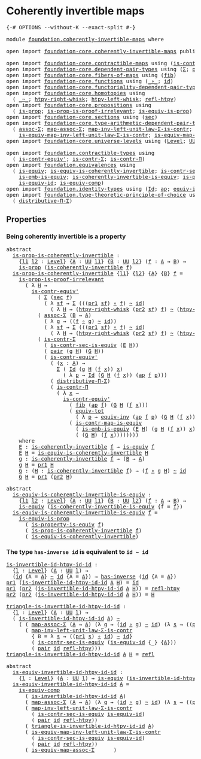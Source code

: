 # Coherently invertible maps

<pre class="Agda"><a id="39" class="Symbol">{-#</a> <a id="43" class="Keyword">OPTIONS</a> <a id="51" class="Pragma">--without-K</a> <a id="63" class="Pragma">--exact-split</a> <a id="77" class="Symbol">#-}</a>

<a id="82" class="Keyword">module</a> <a id="89" href="foundation.coherently-invertible-maps.html" class="Module">foundation.coherently-invertible-maps</a> <a id="127" class="Keyword">where</a>

<a id="134" class="Keyword">open</a> <a id="139" class="Keyword">import</a> <a id="146" href="foundation-core.coherently-invertible-maps.html" class="Module">foundation-core.coherently-invertible-maps</a> <a id="189" class="Keyword">public</a>

<a id="197" class="Keyword">open</a> <a id="202" class="Keyword">import</a> <a id="209" href="foundation-core.contractible-maps.html" class="Module">foundation-core.contractible-maps</a> <a id="243" class="Keyword">using</a> <a id="249" class="Symbol">(</a><a id="250" href="foundation-core.contractible-maps.html#3850" class="Function">is-contr-map-is-equiv</a><a id="271" class="Symbol">)</a>
<a id="273" class="Keyword">open</a> <a id="278" class="Keyword">import</a> <a id="285" href="foundation-core.dependent-pair-types.html" class="Module">foundation-core.dependent-pair-types</a> <a id="322" class="Keyword">using</a> <a id="328" class="Symbol">(</a><a id="329" href="foundation-core.dependent-pair-types.html#502" class="Record">Σ</a><a id="330" class="Symbol">;</a> <a id="332" href="foundation-core.dependent-pair-types.html#575" class="InductiveConstructor">pair</a><a id="336" class="Symbol">;</a> <a id="338" href="foundation-core.dependent-pair-types.html#592" class="Field">pr1</a><a id="341" class="Symbol">;</a> <a id="343" href="foundation-core.dependent-pair-types.html#604" class="Field">pr2</a><a id="346" class="Symbol">)</a>
<a id="348" class="Keyword">open</a> <a id="353" class="Keyword">import</a> <a id="360" href="foundation-core.fibers-of-maps.html" class="Module">foundation-core.fibers-of-maps</a> <a id="391" class="Keyword">using</a> <a id="397" class="Symbol">(</a><a id="398" href="foundation-core.fibers-of-maps.html#928" class="Function">fib</a><a id="401" class="Symbol">)</a>
<a id="403" class="Keyword">open</a> <a id="408" class="Keyword">import</a> <a id="415" href="foundation-core.functions.html" class="Module">foundation-core.functions</a> <a id="441" class="Keyword">using</a> <a id="447" class="Symbol">(</a><a id="448" href="foundation-core.functions.html#407" class="Function Operator">_∘_</a><a id="451" class="Symbol">;</a> <a id="453" href="foundation-core.functions.html#309" class="Function">id</a><a id="455" class="Symbol">)</a>
<a id="457" class="Keyword">open</a> <a id="462" class="Keyword">import</a> <a id="469" href="foundation-core.functoriality-dependent-pair-types.html" class="Module">foundation-core.functoriality-dependent-pair-types</a> <a id="520" class="Keyword">using</a> <a id="526" class="Symbol">(</a><a id="527" href="foundation-core.functoriality-dependent-pair-types.html#6804" class="Function">equiv-tot</a><a id="536" class="Symbol">)</a>
<a id="538" class="Keyword">open</a> <a id="543" class="Keyword">import</a> <a id="550" href="foundation-core.homotopies.html" class="Module">foundation-core.homotopies</a> <a id="577" class="Keyword">using</a>
  <a id="585" class="Symbol">(</a> <a id="587" href="foundation-core.homotopies.html#545" class="Function Operator">_~_</a><a id="590" class="Symbol">;</a> <a id="592" href="foundation-core.homotopies.html#1870" class="Function">htpy-right-whisk</a><a id="608" class="Symbol">;</a> <a id="610" href="foundation-core.homotopies.html#1665" class="Function">htpy-left-whisk</a><a id="625" class="Symbol">;</a> <a id="627" href="foundation-core.homotopies.html#710" class="Function">refl-htpy</a><a id="636" class="Symbol">)</a>
<a id="638" class="Keyword">open</a> <a id="643" class="Keyword">import</a> <a id="650" href="foundation-core.propositions.html" class="Module">foundation-core.propositions</a> <a id="679" class="Keyword">using</a>
  <a id="687" class="Symbol">(</a> <a id="689" href="foundation-core.propositions.html#1295" class="Function">is-prop</a><a id="696" class="Symbol">;</a> <a id="698" href="foundation-core.propositions.html#3209" class="Function">is-prop-is-proof-irrelevant</a><a id="725" class="Symbol">;</a> <a id="727" href="foundation-core.propositions.html#3682" class="Function">is-equiv-is-prop</a><a id="743" class="Symbol">)</a>
<a id="745" class="Keyword">open</a> <a id="750" class="Keyword">import</a> <a id="757" href="foundation-core.sections.html" class="Module">foundation-core.sections</a> <a id="782" class="Keyword">using</a> <a id="788" class="Symbol">(</a><a id="789" href="foundation-core.sections.html#521" class="Function">sec</a><a id="792" class="Symbol">)</a>
<a id="794" class="Keyword">open</a> <a id="799" class="Keyword">import</a> <a id="806" href="foundation-core.type-arithmetic-dependent-pair-types.html" class="Module">foundation-core.type-arithmetic-dependent-pair-types</a> <a id="859" class="Keyword">using</a>
  <a id="867" class="Symbol">(</a> <a id="869" href="foundation-core.type-arithmetic-dependent-pair-types.html#5662" class="Function">assoc-Σ</a><a id="876" class="Symbol">;</a> <a id="878" href="foundation-core.type-arithmetic-dependent-pair-types.html#4909" class="Function">map-assoc-Σ</a><a id="889" class="Symbol">;</a> <a id="891" href="foundation-core.type-arithmetic-dependent-pair-types.html#1626" class="Function">map-inv-left-unit-law-Σ-is-contr</a><a id="923" class="Symbol">;</a>
    <a id="929" href="foundation-core.type-arithmetic-dependent-pair-types.html#3265" class="Function">is-equiv-map-inv-left-unit-law-Σ-is-contr</a><a id="970" class="Symbol">;</a> <a id="972" href="foundation-core.type-arithmetic-dependent-pair-types.html#5476" class="Function">is-equiv-map-assoc-Σ</a><a id="992" class="Symbol">)</a>
<a id="994" class="Keyword">open</a> <a id="999" class="Keyword">import</a> <a id="1006" href="foundation-core.universe-levels.html" class="Module">foundation-core.universe-levels</a> <a id="1038" class="Keyword">using</a> <a id="1044" class="Symbol">(</a><a id="1045" href="Agda.Primitive.html#597" class="Postulate">Level</a><a id="1050" class="Symbol">;</a> <a id="1052" href="foundation-core.universe-levels.html#222" class="Primitive">UU</a><a id="1054" class="Symbol">)</a>

<a id="1057" class="Keyword">open</a> <a id="1062" class="Keyword">import</a> <a id="1069" href="foundation.contractible-types.html" class="Module">foundation.contractible-types</a> <a id="1099" class="Keyword">using</a>
  <a id="1107" class="Symbol">(</a> <a id="1109" href="foundation-core.contractible-types.html#3806" class="Function">is-contr-equiv&#39;</a><a id="1124" class="Symbol">;</a> <a id="1126" href="foundation-core.contractible-types.html#6252" class="Function">is-contr-Σ</a><a id="1136" class="Symbol">;</a> <a id="1138" href="foundation-core.contractible-types.html#6892" class="Function">is-contr-Π</a><a id="1148" class="Symbol">)</a>
<a id="1150" class="Keyword">open</a> <a id="1155" class="Keyword">import</a> <a id="1162" href="foundation.equivalences.html" class="Module">foundation.equivalences</a> <a id="1186" class="Keyword">using</a>
  <a id="1194" class="Symbol">(</a> <a id="1196" href="foundation-core.equivalences.html#1542" class="Function">is-equiv</a><a id="1204" class="Symbol">;</a> <a id="1206" href="foundation-core.equivalences.html#3828" class="Function">is-equiv-is-coherently-invertible</a><a id="1239" class="Symbol">;</a> <a id="1241" href="foundation.equivalences.html#11106" class="Function">is-contr-sec-is-equiv</a><a id="1262" class="Symbol">;</a>
    <a id="1268" href="foundation-core.equivalences.html#15392" class="Function">is-emb-is-equiv</a><a id="1283" class="Symbol">;</a> <a id="1285" href="foundation-core.equivalences.html#3630" class="Function">is-coherently-invertible-is-equiv</a><a id="1318" class="Symbol">;</a> <a id="1320" href="foundation.equivalences.html#12189" class="Function">is-property-is-equiv</a><a id="1340" class="Symbol">;</a>
    <a id="1346" href="foundation-core.equivalences.html#2309" class="Function">is-equiv-id</a><a id="1357" class="Symbol">;</a> <a id="1359" href="foundation-core.equivalences.html#7183" class="Function">is-equiv-comp</a><a id="1372" class="Symbol">)</a>
<a id="1374" class="Keyword">open</a> <a id="1379" class="Keyword">import</a> <a id="1386" href="foundation.identity-types.html" class="Module">foundation.identity-types</a> <a id="1412" class="Keyword">using</a> <a id="1418" class="Symbol">(</a><a id="1419" href="foundation-core.identity-types.html#1754" class="Datatype">Id</a><a id="1421" class="Symbol">;</a> <a id="1423" href="foundation-core.identity-types.html#4017" class="Function">ap</a><a id="1425" class="Symbol">;</a> <a id="1427" href="foundation.identity-types.html#1216" class="Function">equiv-inv</a><a id="1436" class="Symbol">;</a> <a id="1438" href="foundation-core.identity-types.html#1807" class="InductiveConstructor">refl</a><a id="1442" class="Symbol">)</a>
<a id="1444" class="Keyword">open</a> <a id="1449" class="Keyword">import</a> <a id="1456" href="foundation.type-theoretic-principle-of-choice.html" class="Module">foundation.type-theoretic-principle-of-choice</a> <a id="1502" class="Keyword">using</a>
  <a id="1510" class="Symbol">(</a> <a id="1512" href="foundation.type-theoretic-principle-of-choice.html#4375" class="Function">distributive-Π-Σ</a><a id="1528" class="Symbol">)</a>
</pre>
## Properties

### Being coherently invertible is a property

<pre class="Agda"><a id="1605" class="Keyword">abstract</a>
  <a id="is-prop-is-coherently-invertible"></a><a id="1616" href="foundation.coherently-invertible-maps.html#1616" class="Function">is-prop-is-coherently-invertible</a> <a id="1649" class="Symbol">:</a>
    <a id="1655" class="Symbol">{</a><a id="1656" href="foundation.coherently-invertible-maps.html#1656" class="Bound">l1</a> <a id="1659" href="foundation.coherently-invertible-maps.html#1659" class="Bound">l2</a> <a id="1662" class="Symbol">:</a> <a id="1664" href="Agda.Primitive.html#597" class="Postulate">Level</a><a id="1669" class="Symbol">}</a> <a id="1671" class="Symbol">{</a><a id="1672" href="foundation.coherently-invertible-maps.html#1672" class="Bound">A</a> <a id="1674" class="Symbol">:</a> <a id="1676" href="foundation-core.universe-levels.html#222" class="Primitive">UU</a> <a id="1679" href="foundation.coherently-invertible-maps.html#1656" class="Bound">l1</a><a id="1681" class="Symbol">}</a> <a id="1683" class="Symbol">{</a><a id="1684" href="foundation.coherently-invertible-maps.html#1684" class="Bound">B</a> <a id="1686" class="Symbol">:</a> <a id="1688" href="foundation-core.universe-levels.html#222" class="Primitive">UU</a> <a id="1691" href="foundation.coherently-invertible-maps.html#1659" class="Bound">l2</a><a id="1693" class="Symbol">}</a> <a id="1695" class="Symbol">(</a><a id="1696" href="foundation.coherently-invertible-maps.html#1696" class="Bound">f</a> <a id="1698" class="Symbol">:</a> <a id="1700" href="foundation.coherently-invertible-maps.html#1672" class="Bound">A</a> <a id="1702" class="Symbol">→</a> <a id="1704" href="foundation.coherently-invertible-maps.html#1684" class="Bound">B</a><a id="1705" class="Symbol">)</a> <a id="1707" class="Symbol">→</a>
    <a id="1713" href="foundation-core.propositions.html#1295" class="Function">is-prop</a> <a id="1721" class="Symbol">(</a><a id="1722" href="foundation-core.coherently-invertible-maps.html#1466" class="Function">is-coherently-invertible</a> <a id="1747" href="foundation.coherently-invertible-maps.html#1696" class="Bound">f</a><a id="1748" class="Symbol">)</a>
  <a id="1752" href="foundation.coherently-invertible-maps.html#1616" class="Function">is-prop-is-coherently-invertible</a> <a id="1785" class="Symbol">{</a><a id="1786" href="foundation.coherently-invertible-maps.html#1786" class="Bound">l1</a><a id="1788" class="Symbol">}</a> <a id="1790" class="Symbol">{</a><a id="1791" href="foundation.coherently-invertible-maps.html#1791" class="Bound">l2</a><a id="1793" class="Symbol">}</a> <a id="1795" class="Symbol">{</a><a id="1796" href="foundation.coherently-invertible-maps.html#1796" class="Bound">A</a><a id="1797" class="Symbol">}</a> <a id="1799" class="Symbol">{</a><a id="1800" href="foundation.coherently-invertible-maps.html#1800" class="Bound">B</a><a id="1801" class="Symbol">}</a> <a id="1803" href="foundation.coherently-invertible-maps.html#1803" class="Bound">f</a> <a id="1805" class="Symbol">=</a>
    <a id="1811" href="foundation-core.propositions.html#3209" class="Function">is-prop-is-proof-irrelevant</a>
      <a id="1845" class="Symbol">(</a> <a id="1847" class="Symbol">λ</a> <a id="1849" href="foundation.coherently-invertible-maps.html#1849" class="Bound">H</a> <a id="1851" class="Symbol">→</a>
        <a id="1861" href="foundation-core.contractible-types.html#3806" class="Function">is-contr-equiv&#39;</a>
          <a id="1887" class="Symbol">(</a> <a id="1889" href="foundation-core.dependent-pair-types.html#502" class="Record">Σ</a> <a id="1891" class="Symbol">(</a><a id="1892" href="foundation-core.sections.html#521" class="Function">sec</a> <a id="1896" href="foundation.coherently-invertible-maps.html#1803" class="Bound">f</a><a id="1897" class="Symbol">)</a>
            <a id="1911" class="Symbol">(</a> <a id="1913" class="Symbol">λ</a> <a id="1915" href="foundation.coherently-invertible-maps.html#1915" class="Bound">sf</a> <a id="1918" class="Symbol">→</a> <a id="1920" href="foundation-core.dependent-pair-types.html#502" class="Record">Σ</a> <a id="1922" class="Symbol">(((</a><a id="1925" href="foundation-core.dependent-pair-types.html#592" class="Field">pr1</a> <a id="1929" href="foundation.coherently-invertible-maps.html#1915" class="Bound">sf</a><a id="1931" class="Symbol">)</a> <a id="1933" href="foundation-core.functions.html#407" class="Function Operator">∘</a> <a id="1935" href="foundation.coherently-invertible-maps.html#1803" class="Bound">f</a><a id="1936" class="Symbol">)</a> <a id="1938" href="foundation-core.homotopies.html#545" class="Function Operator">~</a> <a id="1940" href="foundation-core.functions.html#309" class="Function">id</a><a id="1942" class="Symbol">)</a>
              <a id="1958" class="Symbol">(</a> <a id="1960" class="Symbol">λ</a> <a id="1962" href="foundation.coherently-invertible-maps.html#1962" class="Bound">H</a> <a id="1964" class="Symbol">→</a> <a id="1966" class="Symbol">(</a><a id="1967" href="foundation-core.homotopies.html#1870" class="Function">htpy-right-whisk</a> <a id="1984" class="Symbol">(</a><a id="1985" href="foundation-core.dependent-pair-types.html#604" class="Field">pr2</a> <a id="1989" href="foundation.coherently-invertible-maps.html#1915" class="Bound">sf</a><a id="1991" class="Symbol">)</a> <a id="1993" href="foundation.coherently-invertible-maps.html#1803" class="Bound">f</a><a id="1994" class="Symbol">)</a> <a id="1996" href="foundation-core.homotopies.html#545" class="Function Operator">~</a> <a id="1998" class="Symbol">(</a><a id="1999" href="foundation-core.homotopies.html#1665" class="Function">htpy-left-whisk</a> <a id="2015" href="foundation.coherently-invertible-maps.html#1803" class="Bound">f</a> <a id="2017" href="foundation.coherently-invertible-maps.html#1962" class="Bound">H</a><a id="2018" class="Symbol">))))</a>
          <a id="2033" class="Symbol">(</a> <a id="2035" href="foundation-core.type-arithmetic-dependent-pair-types.html#5662" class="Function">assoc-Σ</a> <a id="2043" class="Symbol">(</a><a id="2044" href="foundation.coherently-invertible-maps.html#1800" class="Bound">B</a> <a id="2046" class="Symbol">→</a> <a id="2048" href="foundation.coherently-invertible-maps.html#1796" class="Bound">A</a><a id="2049" class="Symbol">)</a>
            <a id="2063" class="Symbol">(</a> <a id="2065" class="Symbol">λ</a> <a id="2067" href="foundation.coherently-invertible-maps.html#2067" class="Bound">g</a> <a id="2069" class="Symbol">→</a> <a id="2071" class="Symbol">((</a><a id="2073" href="foundation.coherently-invertible-maps.html#1803" class="Bound">f</a> <a id="2075" href="foundation-core.functions.html#407" class="Function Operator">∘</a> <a id="2077" href="foundation.coherently-invertible-maps.html#2067" class="Bound">g</a><a id="2078" class="Symbol">)</a> <a id="2080" href="foundation-core.homotopies.html#545" class="Function Operator">~</a> <a id="2082" href="foundation-core.functions.html#309" class="Function">id</a><a id="2084" class="Symbol">))</a>
            <a id="2099" class="Symbol">(</a> <a id="2101" class="Symbol">λ</a> <a id="2103" href="foundation.coherently-invertible-maps.html#2103" class="Bound">sf</a> <a id="2106" class="Symbol">→</a> <a id="2108" href="foundation-core.dependent-pair-types.html#502" class="Record">Σ</a> <a id="2110" class="Symbol">(((</a><a id="2113" href="foundation-core.dependent-pair-types.html#592" class="Field">pr1</a> <a id="2117" href="foundation.coherently-invertible-maps.html#2103" class="Bound">sf</a><a id="2119" class="Symbol">)</a> <a id="2121" href="foundation-core.functions.html#407" class="Function Operator">∘</a> <a id="2123" href="foundation.coherently-invertible-maps.html#1803" class="Bound">f</a><a id="2124" class="Symbol">)</a> <a id="2126" href="foundation-core.homotopies.html#545" class="Function Operator">~</a> <a id="2128" href="foundation-core.functions.html#309" class="Function">id</a><a id="2130" class="Symbol">)</a>
              <a id="2146" class="Symbol">(</a> <a id="2148" class="Symbol">λ</a> <a id="2150" href="foundation.coherently-invertible-maps.html#2150" class="Bound">H</a> <a id="2152" class="Symbol">→</a> <a id="2154" class="Symbol">(</a><a id="2155" href="foundation-core.homotopies.html#1870" class="Function">htpy-right-whisk</a> <a id="2172" class="Symbol">(</a><a id="2173" href="foundation-core.dependent-pair-types.html#604" class="Field">pr2</a> <a id="2177" href="foundation.coherently-invertible-maps.html#2103" class="Bound">sf</a><a id="2179" class="Symbol">)</a> <a id="2181" href="foundation.coherently-invertible-maps.html#1803" class="Bound">f</a><a id="2182" class="Symbol">)</a> <a id="2184" href="foundation-core.homotopies.html#545" class="Function Operator">~</a> <a id="2186" class="Symbol">(</a><a id="2187" href="foundation-core.homotopies.html#1665" class="Function">htpy-left-whisk</a> <a id="2203" href="foundation.coherently-invertible-maps.html#1803" class="Bound">f</a> <a id="2205" href="foundation.coherently-invertible-maps.html#2150" class="Bound">H</a><a id="2206" class="Symbol">))))</a>
          <a id="2221" class="Symbol">(</a> <a id="2223" href="foundation-core.contractible-types.html#6252" class="Function">is-contr-Σ</a>
            <a id="2246" class="Symbol">(</a> <a id="2248" href="foundation.equivalences.html#11106" class="Function">is-contr-sec-is-equiv</a> <a id="2270" class="Symbol">(</a><a id="2271" href="foundation.coherently-invertible-maps.html#2877" class="Function">E</a> <a id="2273" href="foundation.coherently-invertible-maps.html#1849" class="Bound">H</a><a id="2274" class="Symbol">))</a>
            <a id="2289" class="Symbol">(</a> <a id="2291" href="foundation-core.dependent-pair-types.html#575" class="InductiveConstructor">pair</a> <a id="2296" class="Symbol">(</a><a id="2297" href="foundation.coherently-invertible-maps.html#2971" class="Function">g</a> <a id="2299" href="foundation.coherently-invertible-maps.html#1849" class="Bound">H</a><a id="2300" class="Symbol">)</a> <a id="2302" class="Symbol">(</a><a id="2303" href="foundation.coherently-invertible-maps.html#3032" class="Function">G</a> <a id="2305" href="foundation.coherently-invertible-maps.html#1849" class="Bound">H</a><a id="2306" class="Symbol">))</a>
            <a id="2321" class="Symbol">(</a> <a id="2323" href="foundation-core.contractible-types.html#3806" class="Function">is-contr-equiv&#39;</a>
              <a id="2353" class="Symbol">(</a> <a id="2355" class="Symbol">(</a><a id="2356" href="foundation.coherently-invertible-maps.html#2356" class="Bound">x</a> <a id="2358" class="Symbol">:</a> <a id="2360" href="foundation.coherently-invertible-maps.html#1796" class="Bound">A</a><a id="2361" class="Symbol">)</a> <a id="2363" class="Symbol">→</a>
                <a id="2381" href="foundation-core.dependent-pair-types.html#502" class="Record">Σ</a> <a id="2383" class="Symbol">(</a> <a id="2385" href="foundation-core.identity-types.html#1754" class="Datatype">Id</a> <a id="2388" class="Symbol">(</a><a id="2389" href="foundation.coherently-invertible-maps.html#2971" class="Function">g</a> <a id="2391" href="foundation.coherently-invertible-maps.html#1849" class="Bound">H</a> <a id="2393" class="Symbol">(</a><a id="2394" href="foundation.coherently-invertible-maps.html#1803" class="Bound">f</a> <a id="2396" href="foundation.coherently-invertible-maps.html#2356" class="Bound">x</a><a id="2397" class="Symbol">))</a> <a id="2400" href="foundation.coherently-invertible-maps.html#2356" class="Bound">x</a><a id="2401" class="Symbol">)</a>
                  <a id="2421" class="Symbol">(</a> <a id="2423" class="Symbol">λ</a> <a id="2425" href="foundation.coherently-invertible-maps.html#2425" class="Bound">p</a> <a id="2427" class="Symbol">→</a> <a id="2429" href="foundation-core.identity-types.html#1754" class="Datatype">Id</a> <a id="2432" class="Symbol">(</a><a id="2433" href="foundation.coherently-invertible-maps.html#3032" class="Function">G</a> <a id="2435" href="foundation.coherently-invertible-maps.html#1849" class="Bound">H</a> <a id="2437" class="Symbol">(</a><a id="2438" href="foundation.coherently-invertible-maps.html#1803" class="Bound">f</a> <a id="2440" href="foundation.coherently-invertible-maps.html#2356" class="Bound">x</a><a id="2441" class="Symbol">))</a> <a id="2444" class="Symbol">(</a><a id="2445" href="foundation-core.identity-types.html#4017" class="Function">ap</a> <a id="2448" href="foundation.coherently-invertible-maps.html#1803" class="Bound">f</a> <a id="2450" href="foundation.coherently-invertible-maps.html#2425" class="Bound">p</a><a id="2451" class="Symbol">)))</a>
              <a id="2469" class="Symbol">(</a> <a id="2471" href="foundation.type-theoretic-principle-of-choice.html#4375" class="Function">distributive-Π-Σ</a><a id="2487" class="Symbol">)</a>
              <a id="2503" class="Symbol">(</a> <a id="2505" href="foundation-core.contractible-types.html#6892" class="Function">is-contr-Π</a>
                <a id="2532" class="Symbol">(</a> <a id="2534" class="Symbol">λ</a> <a id="2536" href="foundation.coherently-invertible-maps.html#2536" class="Bound">x</a> <a id="2538" class="Symbol">→</a>
                  <a id="2558" href="foundation-core.contractible-types.html#3806" class="Function">is-contr-equiv&#39;</a>
                    <a id="2594" class="Symbol">(</a> <a id="2596" href="foundation-core.fibers-of-maps.html#928" class="Function">fib</a> <a id="2600" class="Symbol">(</a><a id="2601" href="foundation-core.identity-types.html#4017" class="Function">ap</a> <a id="2604" href="foundation.coherently-invertible-maps.html#1803" class="Bound">f</a><a id="2605" class="Symbol">)</a> <a id="2607" class="Symbol">(</a><a id="2608" href="foundation.coherently-invertible-maps.html#3032" class="Function">G</a> <a id="2610" href="foundation.coherently-invertible-maps.html#1849" class="Bound">H</a> <a id="2612" class="Symbol">(</a><a id="2613" href="foundation.coherently-invertible-maps.html#1803" class="Bound">f</a> <a id="2615" href="foundation.coherently-invertible-maps.html#2536" class="Bound">x</a><a id="2616" class="Symbol">)))</a>
                    <a id="2640" class="Symbol">(</a> <a id="2642" href="foundation-core.functoriality-dependent-pair-types.html#6804" class="Function">equiv-tot</a>
                      <a id="2674" class="Symbol">(</a> <a id="2676" class="Symbol">λ</a> <a id="2678" href="foundation.coherently-invertible-maps.html#2678" class="Bound">p</a> <a id="2680" class="Symbol">→</a> <a id="2682" href="foundation.identity-types.html#1216" class="Function">equiv-inv</a> <a id="2692" class="Symbol">(</a><a id="2693" href="foundation-core.identity-types.html#4017" class="Function">ap</a> <a id="2696" href="foundation.coherently-invertible-maps.html#1803" class="Bound">f</a> <a id="2698" href="foundation.coherently-invertible-maps.html#2678" class="Bound">p</a><a id="2699" class="Symbol">)</a> <a id="2701" class="Symbol">(</a><a id="2702" href="foundation.coherently-invertible-maps.html#3032" class="Function">G</a> <a id="2704" href="foundation.coherently-invertible-maps.html#1849" class="Bound">H</a> <a id="2706" class="Symbol">(</a><a id="2707" href="foundation.coherently-invertible-maps.html#1803" class="Bound">f</a> <a id="2709" href="foundation.coherently-invertible-maps.html#2536" class="Bound">x</a><a id="2710" class="Symbol">))))</a>
                    <a id="2735" class="Symbol">(</a> <a id="2737" href="foundation-core.contractible-maps.html#3850" class="Function">is-contr-map-is-equiv</a>
                      <a id="2781" class="Symbol">(</a> <a id="2783" href="foundation-core.equivalences.html#15392" class="Function">is-emb-is-equiv</a> <a id="2799" class="Symbol">(</a><a id="2800" href="foundation.coherently-invertible-maps.html#2877" class="Function">E</a> <a id="2802" href="foundation.coherently-invertible-maps.html#1849" class="Bound">H</a><a id="2803" class="Symbol">)</a> <a id="2805" class="Symbol">(</a><a id="2806" href="foundation.coherently-invertible-maps.html#2971" class="Function">g</a> <a id="2808" href="foundation.coherently-invertible-maps.html#1849" class="Bound">H</a> <a id="2810" class="Symbol">(</a><a id="2811" href="foundation.coherently-invertible-maps.html#1803" class="Bound">f</a> <a id="2813" href="foundation.coherently-invertible-maps.html#2536" class="Bound">x</a><a id="2814" class="Symbol">))</a> <a id="2817" href="foundation.coherently-invertible-maps.html#2536" class="Bound">x</a><a id="2818" class="Symbol">)</a>
                      <a id="2842" class="Symbol">(</a> <a id="2844" class="Symbol">(</a><a id="2845" href="foundation.coherently-invertible-maps.html#3032" class="Function">G</a> <a id="2847" href="foundation.coherently-invertible-maps.html#1849" class="Bound">H</a><a id="2848" class="Symbol">)</a> <a id="2850" class="Symbol">(</a><a id="2851" href="foundation.coherently-invertible-maps.html#1803" class="Bound">f</a> <a id="2853" href="foundation.coherently-invertible-maps.html#2536" class="Bound">x</a><a id="2854" class="Symbol">))))))))</a>
    <a id="2867" class="Keyword">where</a>
    <a id="2877" href="foundation.coherently-invertible-maps.html#2877" class="Function">E</a> <a id="2879" class="Symbol">:</a> <a id="2881" href="foundation-core.coherently-invertible-maps.html#1466" class="Function">is-coherently-invertible</a> <a id="2906" href="foundation.coherently-invertible-maps.html#1803" class="Bound">f</a> <a id="2908" class="Symbol">→</a> <a id="2910" href="foundation-core.equivalences.html#1542" class="Function">is-equiv</a> <a id="2919" href="foundation.coherently-invertible-maps.html#1803" class="Bound">f</a>
    <a id="2925" href="foundation.coherently-invertible-maps.html#2877" class="Function">E</a> <a id="2927" href="foundation.coherently-invertible-maps.html#2927" class="Bound">H</a> <a id="2929" class="Symbol">=</a> <a id="2931" href="foundation-core.equivalences.html#3828" class="Function">is-equiv-is-coherently-invertible</a> <a id="2965" href="foundation.coherently-invertible-maps.html#2927" class="Bound">H</a>
    <a id="2971" href="foundation.coherently-invertible-maps.html#2971" class="Function">g</a> <a id="2973" class="Symbol">:</a> <a id="2975" href="foundation-core.coherently-invertible-maps.html#1466" class="Function">is-coherently-invertible</a> <a id="3000" href="foundation.coherently-invertible-maps.html#1803" class="Bound">f</a> <a id="3002" class="Symbol">→</a> <a id="3004" class="Symbol">(</a><a id="3005" href="foundation.coherently-invertible-maps.html#1800" class="Bound">B</a> <a id="3007" class="Symbol">→</a> <a id="3009" href="foundation.coherently-invertible-maps.html#1796" class="Bound">A</a><a id="3010" class="Symbol">)</a>
    <a id="3016" href="foundation.coherently-invertible-maps.html#2971" class="Function">g</a> <a id="3018" href="foundation.coherently-invertible-maps.html#3018" class="Bound">H</a> <a id="3020" class="Symbol">=</a> <a id="3022" href="foundation-core.dependent-pair-types.html#592" class="Field">pr1</a> <a id="3026" href="foundation.coherently-invertible-maps.html#3018" class="Bound">H</a>
    <a id="3032" href="foundation.coherently-invertible-maps.html#3032" class="Function">G</a> <a id="3034" class="Symbol">:</a> <a id="3036" class="Symbol">(</a><a id="3037" href="foundation.coherently-invertible-maps.html#3037" class="Bound">H</a> <a id="3039" class="Symbol">:</a> <a id="3041" href="foundation-core.coherently-invertible-maps.html#1466" class="Function">is-coherently-invertible</a> <a id="3066" href="foundation.coherently-invertible-maps.html#1803" class="Bound">f</a><a id="3067" class="Symbol">)</a> <a id="3069" class="Symbol">→</a> <a id="3071" class="Symbol">(</a><a id="3072" href="foundation.coherently-invertible-maps.html#1803" class="Bound">f</a> <a id="3074" href="foundation-core.functions.html#407" class="Function Operator">∘</a> <a id="3076" href="foundation.coherently-invertible-maps.html#2971" class="Function">g</a> <a id="3078" href="foundation.coherently-invertible-maps.html#3037" class="Bound">H</a><a id="3079" class="Symbol">)</a> <a id="3081" href="foundation-core.homotopies.html#545" class="Function Operator">~</a> <a id="3083" href="foundation-core.functions.html#309" class="Function">id</a>
    <a id="3090" href="foundation.coherently-invertible-maps.html#3032" class="Function">G</a> <a id="3092" href="foundation.coherently-invertible-maps.html#3092" class="Bound">H</a> <a id="3094" class="Symbol">=</a> <a id="3096" href="foundation-core.dependent-pair-types.html#592" class="Field">pr1</a> <a id="3100" class="Symbol">(</a><a id="3101" href="foundation-core.dependent-pair-types.html#604" class="Field">pr2</a> <a id="3105" href="foundation.coherently-invertible-maps.html#3092" class="Bound">H</a><a id="3106" class="Symbol">)</a>

<a id="3109" class="Keyword">abstract</a>
  <a id="is-equiv-is-coherently-invertible-is-equiv"></a><a id="3120" href="foundation.coherently-invertible-maps.html#3120" class="Function">is-equiv-is-coherently-invertible-is-equiv</a> <a id="3163" class="Symbol">:</a>
    <a id="3169" class="Symbol">{</a><a id="3170" href="foundation.coherently-invertible-maps.html#3170" class="Bound">l1</a> <a id="3173" href="foundation.coherently-invertible-maps.html#3173" class="Bound">l2</a> <a id="3176" class="Symbol">:</a> <a id="3178" href="Agda.Primitive.html#597" class="Postulate">Level</a><a id="3183" class="Symbol">}</a> <a id="3185" class="Symbol">{</a><a id="3186" href="foundation.coherently-invertible-maps.html#3186" class="Bound">A</a> <a id="3188" class="Symbol">:</a> <a id="3190" href="foundation-core.universe-levels.html#222" class="Primitive">UU</a> <a id="3193" href="foundation.coherently-invertible-maps.html#3170" class="Bound">l1</a><a id="3195" class="Symbol">}</a> <a id="3197" class="Symbol">{</a><a id="3198" href="foundation.coherently-invertible-maps.html#3198" class="Bound">B</a> <a id="3200" class="Symbol">:</a> <a id="3202" href="foundation-core.universe-levels.html#222" class="Primitive">UU</a> <a id="3205" href="foundation.coherently-invertible-maps.html#3173" class="Bound">l2</a><a id="3207" class="Symbol">}</a> <a id="3209" class="Symbol">(</a><a id="3210" href="foundation.coherently-invertible-maps.html#3210" class="Bound">f</a> <a id="3212" class="Symbol">:</a> <a id="3214" href="foundation.coherently-invertible-maps.html#3186" class="Bound">A</a> <a id="3216" class="Symbol">→</a> <a id="3218" href="foundation.coherently-invertible-maps.html#3198" class="Bound">B</a><a id="3219" class="Symbol">)</a> <a id="3221" class="Symbol">→</a>
    <a id="3227" href="foundation-core.equivalences.html#1542" class="Function">is-equiv</a> <a id="3236" class="Symbol">(</a><a id="3237" href="foundation-core.equivalences.html#3630" class="Function">is-coherently-invertible-is-equiv</a> <a id="3271" class="Symbol">{</a><a id="3272" class="Argument">f</a> <a id="3274" class="Symbol">=</a> <a id="3276" href="foundation.coherently-invertible-maps.html#3210" class="Bound">f</a><a id="3277" class="Symbol">})</a>
  <a id="3282" href="foundation.coherently-invertible-maps.html#3120" class="Function">is-equiv-is-coherently-invertible-is-equiv</a> <a id="3325" href="foundation.coherently-invertible-maps.html#3325" class="Bound">f</a> <a id="3327" class="Symbol">=</a>
    <a id="3333" href="foundation-core.propositions.html#3682" class="Function">is-equiv-is-prop</a>
      <a id="3356" class="Symbol">(</a> <a id="3358" href="foundation.equivalences.html#12189" class="Function">is-property-is-equiv</a> <a id="3379" href="foundation.coherently-invertible-maps.html#3325" class="Bound">f</a><a id="3380" class="Symbol">)</a>
      <a id="3388" class="Symbol">(</a> <a id="3390" href="foundation.coherently-invertible-maps.html#1616" class="Function">is-prop-is-coherently-invertible</a> <a id="3423" href="foundation.coherently-invertible-maps.html#3325" class="Bound">f</a><a id="3424" class="Symbol">)</a>
      <a id="3432" class="Symbol">(</a> <a id="3434" href="foundation-core.equivalences.html#3828" class="Function">is-equiv-is-coherently-invertible</a><a id="3467" class="Symbol">)</a>
</pre>
### The type `has-inverse id` is equivalent to `id ~ id`

<pre class="Agda"><a id="is-invertible-id-htpy-id-id"></a><a id="3540" href="foundation.coherently-invertible-maps.html#3540" class="Function">is-invertible-id-htpy-id-id</a> <a id="3568" class="Symbol">:</a>
  <a id="3572" class="Symbol">{</a><a id="3573" href="foundation.coherently-invertible-maps.html#3573" class="Bound">l</a> <a id="3575" class="Symbol">:</a> <a id="3577" href="Agda.Primitive.html#597" class="Postulate">Level</a><a id="3582" class="Symbol">}</a> <a id="3584" class="Symbol">(</a><a id="3585" href="foundation.coherently-invertible-maps.html#3585" class="Bound">A</a> <a id="3587" class="Symbol">:</a> <a id="3589" href="foundation-core.universe-levels.html#222" class="Primitive">UU</a> <a id="3592" href="foundation.coherently-invertible-maps.html#3573" class="Bound">l</a><a id="3593" class="Symbol">)</a> <a id="3595" class="Symbol">→</a>
  <a id="3599" class="Symbol">(</a><a id="3600" href="foundation-core.functions.html#309" class="Function">id</a> <a id="3603" class="Symbol">{</a><a id="3604" class="Argument">A</a> <a id="3606" class="Symbol">=</a> <a id="3608" href="foundation.coherently-invertible-maps.html#3585" class="Bound">A</a><a id="3609" class="Symbol">}</a> <a id="3611" href="foundation-core.homotopies.html#545" class="Function Operator">~</a> <a id="3613" href="foundation-core.functions.html#309" class="Function">id</a> <a id="3616" class="Symbol">{</a><a id="3617" class="Argument">A</a> <a id="3619" class="Symbol">=</a> <a id="3621" href="foundation.coherently-invertible-maps.html#3585" class="Bound">A</a><a id="3622" class="Symbol">})</a> <a id="3625" class="Symbol">→</a> <a id="3627" href="foundation-core.coherently-invertible-maps.html#1168" class="Function">has-inverse</a> <a id="3639" class="Symbol">(</a><a id="3640" href="foundation-core.functions.html#309" class="Function">id</a> <a id="3643" class="Symbol">{</a><a id="3644" class="Argument">A</a> <a id="3646" class="Symbol">=</a> <a id="3648" href="foundation.coherently-invertible-maps.html#3585" class="Bound">A</a><a id="3649" class="Symbol">})</a>
<a id="3652" href="foundation-core.dependent-pair-types.html#592" class="Field">pr1</a> <a id="3656" class="Symbol">(</a><a id="3657" href="foundation.coherently-invertible-maps.html#3540" class="Function">is-invertible-id-htpy-id-id</a> <a id="3685" href="foundation.coherently-invertible-maps.html#3685" class="Bound">A</a> <a id="3687" href="foundation.coherently-invertible-maps.html#3687" class="Bound">H</a><a id="3688" class="Symbol">)</a> <a id="3690" class="Symbol">=</a> <a id="3692" href="foundation-core.functions.html#309" class="Function">id</a>
<a id="3695" href="foundation-core.dependent-pair-types.html#592" class="Field">pr1</a> <a id="3699" class="Symbol">(</a><a id="3700" href="foundation-core.dependent-pair-types.html#604" class="Field">pr2</a> <a id="3704" class="Symbol">(</a><a id="3705" href="foundation.coherently-invertible-maps.html#3540" class="Function">is-invertible-id-htpy-id-id</a> <a id="3733" href="foundation.coherently-invertible-maps.html#3733" class="Bound">A</a> <a id="3735" href="foundation.coherently-invertible-maps.html#3735" class="Bound">H</a><a id="3736" class="Symbol">))</a> <a id="3739" class="Symbol">=</a> <a id="3741" href="foundation-core.homotopies.html#710" class="Function">refl-htpy</a>
<a id="3751" href="foundation-core.dependent-pair-types.html#604" class="Field">pr2</a> <a id="3755" class="Symbol">(</a><a id="3756" href="foundation-core.dependent-pair-types.html#604" class="Field">pr2</a> <a id="3760" class="Symbol">(</a><a id="3761" href="foundation.coherently-invertible-maps.html#3540" class="Function">is-invertible-id-htpy-id-id</a> <a id="3789" href="foundation.coherently-invertible-maps.html#3789" class="Bound">A</a> <a id="3791" href="foundation.coherently-invertible-maps.html#3791" class="Bound">H</a><a id="3792" class="Symbol">))</a> <a id="3795" class="Symbol">=</a> <a id="3797" href="foundation.coherently-invertible-maps.html#3791" class="Bound">H</a>

<a id="triangle-is-invertible-id-htpy-id-id"></a><a id="3800" href="foundation.coherently-invertible-maps.html#3800" class="Function">triangle-is-invertible-id-htpy-id-id</a> <a id="3837" class="Symbol">:</a>
  <a id="3841" class="Symbol">{</a><a id="3842" href="foundation.coherently-invertible-maps.html#3842" class="Bound">l</a> <a id="3844" class="Symbol">:</a> <a id="3846" href="Agda.Primitive.html#597" class="Postulate">Level</a><a id="3851" class="Symbol">}</a> <a id="3853" class="Symbol">(</a><a id="3854" href="foundation.coherently-invertible-maps.html#3854" class="Bound">A</a> <a id="3856" class="Symbol">:</a> <a id="3858" href="foundation-core.universe-levels.html#222" class="Primitive">UU</a> <a id="3861" href="foundation.coherently-invertible-maps.html#3842" class="Bound">l</a><a id="3862" class="Symbol">)</a> <a id="3864" class="Symbol">→</a>
  <a id="3868" class="Symbol">(</a> <a id="3870" href="foundation.coherently-invertible-maps.html#3540" class="Function">is-invertible-id-htpy-id-id</a> <a id="3898" href="foundation.coherently-invertible-maps.html#3854" class="Bound">A</a><a id="3899" class="Symbol">)</a> <a id="3901" href="foundation-core.homotopies.html#545" class="Function Operator">~</a>
    <a id="3907" class="Symbol">(</a> <a id="3909" class="Symbol">(</a> <a id="3911" href="foundation-core.type-arithmetic-dependent-pair-types.html#4909" class="Function">map-assoc-Σ</a> <a id="3923" class="Symbol">(</a><a id="3924" href="foundation.coherently-invertible-maps.html#3854" class="Bound">A</a> <a id="3926" class="Symbol">→</a> <a id="3928" href="foundation.coherently-invertible-maps.html#3854" class="Bound">A</a><a id="3929" class="Symbol">)</a> <a id="3931" class="Symbol">(λ</a> <a id="3934" href="foundation.coherently-invertible-maps.html#3934" class="Bound">g</a> <a id="3936" class="Symbol">→</a> <a id="3938" class="Symbol">(</a><a id="3939" href="foundation-core.functions.html#309" class="Function">id</a> <a id="3942" href="foundation-core.functions.html#407" class="Function Operator">∘</a> <a id="3944" href="foundation.coherently-invertible-maps.html#3934" class="Bound">g</a><a id="3945" class="Symbol">)</a> <a id="3947" href="foundation-core.homotopies.html#545" class="Function Operator">~</a> <a id="3949" href="foundation-core.functions.html#309" class="Function">id</a><a id="3951" class="Symbol">)</a> <a id="3953" class="Symbol">(λ</a> <a id="3956" href="foundation.coherently-invertible-maps.html#3956" class="Bound">s</a> <a id="3958" class="Symbol">→</a> <a id="3960" class="Symbol">((</a><a id="3962" href="foundation-core.dependent-pair-types.html#592" class="Field">pr1</a> <a id="3966" href="foundation.coherently-invertible-maps.html#3956" class="Bound">s</a><a id="3967" class="Symbol">)</a> <a id="3969" href="foundation-core.functions.html#407" class="Function Operator">∘</a> <a id="3971" href="foundation-core.functions.html#309" class="Function">id</a><a id="3973" class="Symbol">)</a> <a id="3975" href="foundation-core.homotopies.html#545" class="Function Operator">~</a> <a id="3977" href="foundation-core.functions.html#309" class="Function">id</a><a id="3979" class="Symbol">))</a> <a id="3982" href="foundation-core.functions.html#407" class="Function Operator">∘</a>
      <a id="3990" class="Symbol">(</a> <a id="3992" href="foundation-core.type-arithmetic-dependent-pair-types.html#1626" class="Function">map-inv-left-unit-law-Σ-is-contr</a>
        <a id="4033" class="Symbol">{</a> <a id="4035" class="Argument">B</a> <a id="4037" class="Symbol">=</a> <a id="4039" class="Symbol">λ</a> <a id="4041" href="foundation.coherently-invertible-maps.html#4041" class="Bound">s</a> <a id="4043" class="Symbol">→</a> <a id="4045" class="Symbol">((</a><a id="4047" href="foundation-core.dependent-pair-types.html#592" class="Field">pr1</a> <a id="4051" href="foundation.coherently-invertible-maps.html#4041" class="Bound">s</a><a id="4052" class="Symbol">)</a> <a id="4054" href="foundation-core.functions.html#407" class="Function Operator">∘</a> <a id="4056" href="foundation-core.functions.html#309" class="Function">id</a><a id="4058" class="Symbol">)</a> <a id="4060" href="foundation-core.homotopies.html#545" class="Function Operator">~</a> <a id="4062" href="foundation-core.functions.html#309" class="Function">id</a><a id="4064" class="Symbol">}</a>
        <a id="4074" class="Symbol">(</a> <a id="4076" href="foundation.equivalences.html#11106" class="Function">is-contr-sec-is-equiv</a> <a id="4098" class="Symbol">(</a><a id="4099" href="foundation-core.equivalences.html#2309" class="Function">is-equiv-id</a> <a id="4111" class="Symbol">{_}</a> <a id="4115" class="Symbol">{</a><a id="4116" href="foundation.coherently-invertible-maps.html#3854" class="Bound">A</a><a id="4117" class="Symbol">}))</a>
        <a id="4129" class="Symbol">(</a> <a id="4131" href="foundation-core.dependent-pair-types.html#575" class="InductiveConstructor">pair</a> <a id="4136" href="foundation-core.functions.html#309" class="Function">id</a> <a id="4139" href="foundation-core.homotopies.html#710" class="Function">refl-htpy</a><a id="4148" class="Symbol">)))</a>
<a id="4152" href="foundation.coherently-invertible-maps.html#3800" class="Function">triangle-is-invertible-id-htpy-id-id</a> <a id="4189" href="foundation.coherently-invertible-maps.html#4189" class="Bound">A</a> <a id="4191" href="foundation.coherently-invertible-maps.html#4191" class="Bound">H</a> <a id="4193" class="Symbol">=</a> <a id="4195" href="foundation-core.identity-types.html#1807" class="InductiveConstructor">refl</a>

<a id="4201" class="Keyword">abstract</a>
  <a id="is-equiv-invertible-id-htpy-id-id"></a><a id="4212" href="foundation.coherently-invertible-maps.html#4212" class="Function">is-equiv-invertible-id-htpy-id-id</a> <a id="4246" class="Symbol">:</a>
    <a id="4252" class="Symbol">{</a><a id="4253" href="foundation.coherently-invertible-maps.html#4253" class="Bound">l</a> <a id="4255" class="Symbol">:</a> <a id="4257" href="Agda.Primitive.html#597" class="Postulate">Level</a><a id="4262" class="Symbol">}</a> <a id="4264" class="Symbol">(</a><a id="4265" href="foundation.coherently-invertible-maps.html#4265" class="Bound">A</a> <a id="4267" class="Symbol">:</a> <a id="4269" href="foundation-core.universe-levels.html#222" class="Primitive">UU</a> <a id="4272" href="foundation.coherently-invertible-maps.html#4253" class="Bound">l</a><a id="4273" class="Symbol">)</a> <a id="4275" class="Symbol">→</a> <a id="4277" href="foundation-core.equivalences.html#1542" class="Function">is-equiv</a> <a id="4286" class="Symbol">(</a><a id="4287" href="foundation.coherently-invertible-maps.html#3540" class="Function">is-invertible-id-htpy-id-id</a> <a id="4315" href="foundation.coherently-invertible-maps.html#4265" class="Bound">A</a><a id="4316" class="Symbol">)</a>
  <a id="4320" href="foundation.coherently-invertible-maps.html#4212" class="Function">is-equiv-invertible-id-htpy-id-id</a> <a id="4354" href="foundation.coherently-invertible-maps.html#4354" class="Bound">A</a> <a id="4356" class="Symbol">=</a>
    <a id="4362" href="foundation-core.equivalences.html#7183" class="Function">is-equiv-comp</a>
      <a id="4382" class="Symbol">(</a> <a id="4384" href="foundation.coherently-invertible-maps.html#3540" class="Function">is-invertible-id-htpy-id-id</a> <a id="4412" href="foundation.coherently-invertible-maps.html#4354" class="Bound">A</a><a id="4413" class="Symbol">)</a>
      <a id="4421" class="Symbol">(</a> <a id="4423" href="foundation-core.type-arithmetic-dependent-pair-types.html#4909" class="Function">map-assoc-Σ</a> <a id="4435" class="Symbol">(</a><a id="4436" href="foundation.coherently-invertible-maps.html#4354" class="Bound">A</a> <a id="4438" class="Symbol">→</a> <a id="4440" href="foundation.coherently-invertible-maps.html#4354" class="Bound">A</a><a id="4441" class="Symbol">)</a> <a id="4443" class="Symbol">(λ</a> <a id="4446" href="foundation.coherently-invertible-maps.html#4446" class="Bound">g</a> <a id="4448" class="Symbol">→</a> <a id="4450" class="Symbol">(</a><a id="4451" href="foundation-core.functions.html#309" class="Function">id</a> <a id="4454" href="foundation-core.functions.html#407" class="Function Operator">∘</a> <a id="4456" href="foundation.coherently-invertible-maps.html#4446" class="Bound">g</a><a id="4457" class="Symbol">)</a> <a id="4459" href="foundation-core.homotopies.html#545" class="Function Operator">~</a> <a id="4461" href="foundation-core.functions.html#309" class="Function">id</a><a id="4463" class="Symbol">)</a> <a id="4465" class="Symbol">(λ</a> <a id="4468" href="foundation.coherently-invertible-maps.html#4468" class="Bound">s</a> <a id="4470" class="Symbol">→</a> <a id="4472" class="Symbol">((</a><a id="4474" href="foundation-core.dependent-pair-types.html#592" class="Field">pr1</a> <a id="4478" href="foundation.coherently-invertible-maps.html#4468" class="Bound">s</a><a id="4479" class="Symbol">)</a> <a id="4481" href="foundation-core.functions.html#407" class="Function Operator">∘</a> <a id="4483" href="foundation-core.functions.html#309" class="Function">id</a><a id="4485" class="Symbol">)</a> <a id="4487" href="foundation-core.homotopies.html#545" class="Function Operator">~</a> <a id="4489" href="foundation-core.functions.html#309" class="Function">id</a><a id="4491" class="Symbol">))</a>
      <a id="4500" class="Symbol">(</a> <a id="4502" href="foundation-core.type-arithmetic-dependent-pair-types.html#1626" class="Function">map-inv-left-unit-law-Σ-is-contr</a>
        <a id="4543" class="Symbol">(</a> <a id="4545" href="foundation.equivalences.html#11106" class="Function">is-contr-sec-is-equiv</a> <a id="4567" href="foundation-core.equivalences.html#2309" class="Function">is-equiv-id</a><a id="4578" class="Symbol">)</a>
        <a id="4588" class="Symbol">(</a> <a id="4590" href="foundation-core.dependent-pair-types.html#575" class="InductiveConstructor">pair</a> <a id="4595" href="foundation-core.functions.html#309" class="Function">id</a> <a id="4598" href="foundation-core.homotopies.html#710" class="Function">refl-htpy</a><a id="4607" class="Symbol">))</a>
      <a id="4616" class="Symbol">(</a> <a id="4618" href="foundation.coherently-invertible-maps.html#3800" class="Function">triangle-is-invertible-id-htpy-id-id</a> <a id="4655" href="foundation.coherently-invertible-maps.html#4354" class="Bound">A</a><a id="4656" class="Symbol">)</a>
      <a id="4664" class="Symbol">(</a> <a id="4666" href="foundation-core.type-arithmetic-dependent-pair-types.html#3265" class="Function">is-equiv-map-inv-left-unit-law-Σ-is-contr</a>
        <a id="4716" class="Symbol">(</a> <a id="4718" href="foundation.equivalences.html#11106" class="Function">is-contr-sec-is-equiv</a> <a id="4740" href="foundation-core.equivalences.html#2309" class="Function">is-equiv-id</a><a id="4751" class="Symbol">)</a>
        <a id="4761" class="Symbol">(</a> <a id="4763" href="foundation-core.dependent-pair-types.html#575" class="InductiveConstructor">pair</a> <a id="4768" href="foundation-core.functions.html#309" class="Function">id</a> <a id="4771" href="foundation-core.homotopies.html#710" class="Function">refl-htpy</a><a id="4780" class="Symbol">))</a>
      <a id="4789" class="Symbol">(</a> <a id="4791" href="foundation-core.type-arithmetic-dependent-pair-types.html#5476" class="Function">is-equiv-map-assoc-Σ</a> <a id="4812" class="Symbol">_</a> <a id="4814" class="Symbol">_</a> <a id="4816" class="Symbol">_)</a>
</pre>